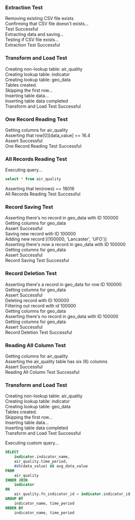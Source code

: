 ### Extraction Test ### 
Removing existing CSV file exists <br />Confirming that CSV file doesn't exists... <br />Test Successful <br />Extracting data and saving... <br />Testing if CSV file exists... <br />Extraction Test Successful


### Transform and Load Test ### 
Creating non-lookup table: air_quality <br />Creating lookup table: indicator <br />Creating lookup table: geo_data <br />Tables created. <br />Skipping the first row... <br />Inserting table data... <br />Inserting table data completed <br />Transform and Load Test Successful


### One Record Reading Test ### 
Getting columns for air_quality <br />Asserting that row[0][data_value] == 16.4 <br />Assert Successful <br />One Record Reading Test Successful


### All Records Reading Test ### 
Executing query... <br />
```sql
select * from air_quality
```

Asserting that len(rows) == 18016 <br />All Records Reading Test Successful


### Record Saving Test ### 
Asserting there's no record in geo_data with ID 100000 <br />Getting columns for geo_data <br />Assert Successful <br />Saving new record with ID 100000 <br />Adding new record [(100000, 'Lancaster', 'UFO')] <br />Asserting there's now a record in geo_data with ID 100000 <br />Getting columns for geo_data <br />Assert Successful <br />Record Saving Test Successful


### Record Deletion Test ### 
Asserting there's a record in geo_data for row ID 100000 <br />Getting columns for geo_data <br />Assert Successful <br />Deleting record with ID 100000 <br />Filtering out record with id 100000 <br />Getting columns for geo_data <br />Asserting there's no record in geo_data with ID 100000 <br />Getting columns for geo_data <br />Assert Successful <br />Record Deletion Test Successful


### Reading All Column Test ### 
Getting columns for air_quality <br />Asserting the air_quality table has six (6) columns <br />Assert Successful <br />Reading All Column Test Successful


### Transform and Load Test ### 
Creating non-lookup table: air_quality <br />Creating lookup table: indicator <br />Creating lookup table: geo_data <br />Tables created. <br />Skipping the first row... <br />Inserting table data... <br />Inserting table data completed <br />Transform and Load Test Successful


Executing custom query... <br />
```sql
SELECT 
    indicator.indicator_name, 
    air_quality.time_period, 
    AVG(data_value) AS avg_data_value
FROM 
    air_quality
INNER JOIN 
    indicator 
ON 
    air_quality.fn_indicator_id = indicator.indicator_id
GROUP BY 
    indicator_name, time_period
ORDER BY 
    indicator_name, time_period
```

